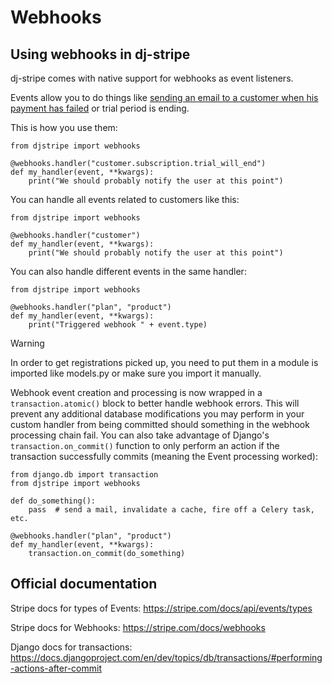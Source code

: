 # Webhooks

## Using webhooks in dj-stripe

dj-stripe comes with native support for webhooks as event listeners.

Events allow you to do things like [sending an email to a customer when
his payment has
failed](https://stripe.com/docs/recipes/sending-emails-for-failed-payments)
or trial period is ending.

This is how you use them:

    from djstripe import webhooks

    @webhooks.handler("customer.subscription.trial_will_end")
    def my_handler(event, **kwargs):
        print("We should probably notify the user at this point")

You can handle all events related to customers like this:

    from djstripe import webhooks

    @webhooks.handler("customer")
    def my_handler(event, **kwargs):
        print("We should probably notify the user at this point")

You can also handle different events in the same handler:

    from djstripe import webhooks

    @webhooks.handler("plan", "product")
    def my_handler(event, **kwargs):
        print("Triggered webhook " + event.type)

<div class="warning">

<div class="title">

Warning

</div>

In order to get registrations picked up, you need to put them in a
module is imported like models.py or make sure you import it manually.

</div>

Webhook event creation and processing is now wrapped in a
`transaction.atomic()` block to better handle webhook errors. This will
prevent any additional database modifications you may perform in your
custom handler from being committed should something in the webhook
processing chain fail. You can also take advantage of Django's
`transaction.on_commit()` function to only perform an action if the
transaction successfully commits (meaning the Event processing worked):

    from django.db import transaction
    from djstripe import webhooks

    def do_something():
        pass  # send a mail, invalidate a cache, fire off a Celery task, etc.

    @webhooks.handler("plan", "product")
    def my_handler(event, **kwargs):
        transaction.on_commit(do_something)

## Official documentation

Stripe docs for types of Events:
<https://stripe.com/docs/api/events/types>

Stripe docs for Webhooks: <https://stripe.com/docs/webhooks>

Django docs for transactions:
<https://docs.djangoproject.com/en/dev/topics/db/transactions/#performing-actions-after-commit>
